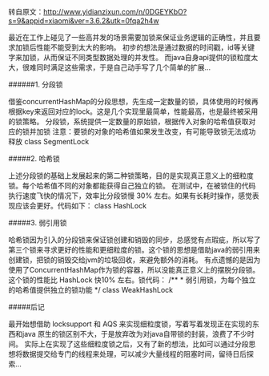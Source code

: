 转自原文：http://www.yidianzixun.com/n/0DGEYKbO?s=9&appid=xiaomi&ver=3.6.2&utk=0fqa2h4w

最近在工作上碰见了一些高并发的场景需要加锁来保证业务逻辑的正确性，并且要求加锁后性能不能受到太大的影响。
初步的想法是通过数据的时间戳，id等关键字来加锁，从而保证不同类型数据处理的并发性。
而java自身api提供的锁粒度太大，很难同时满足这些需求，于是自己动手写了几个简单的扩展...

######1. 分段锁

借鉴concurrentHashMap的分段思想，先生成一定数量的锁，具体使用的时候再根据key来返回对应的lock。这是几个实现里最简单，性能最高，也是最终被采用的锁策略。
分段锁，系统提供一定数量的原始锁，根据传入对象的哈希值获取对应的锁并加锁
注意：要锁的对象的哈希值如果发生改变，有可能导致锁无法成功释放  class SegmentLock

#####2. 哈希锁

上述分段锁的基础上发展起来的第二种锁策略，目的是实现真正意义上的细粒度锁。每个哈希值不同的对象都能获得自己独立的锁。
在测试中，在被锁住的代码执行速度飞快的情况下，效率比分段锁慢 30% 左右。如果有长耗时操作，感觉表现应该会更好。代码如下：
class HashLock

#####3. 弱引用锁

哈希锁因为引入的分段锁来保证锁创建和销毁的同步，总感觉有点瑕疵，所以写了第三个锁来寻求更好的性能和更细粒度的锁。这个锁的思想是借助java的弱引用来创建锁，把锁的销毁交给jvm的垃圾回收，来避免额外的消耗。
有点遗憾的是因为使用了ConcurrentHashMap作为锁的容器，所以没能真正意义上的摆脱分段锁。这个锁的性能比 HashLock 快10% 左右。锁代码：
/** * 弱引用锁，为每个独立的哈希值提供独立的锁功能 */  class WeakHashLock<T>

#####后记

最开始想借助 locksupport 和 AQS 来实现细粒度锁，写着写着发现正在实现的东西和java 原生的锁区别不大，于是放弃改为对java自带锁的封装，浪费了不少时间。
实际上在实现了这些细粒度锁之后，又有了新的想法，比如可以通过分段思想将数据提交给专门的线程来处理，可以减少大量线程的阻塞时间，留待日后探索...
